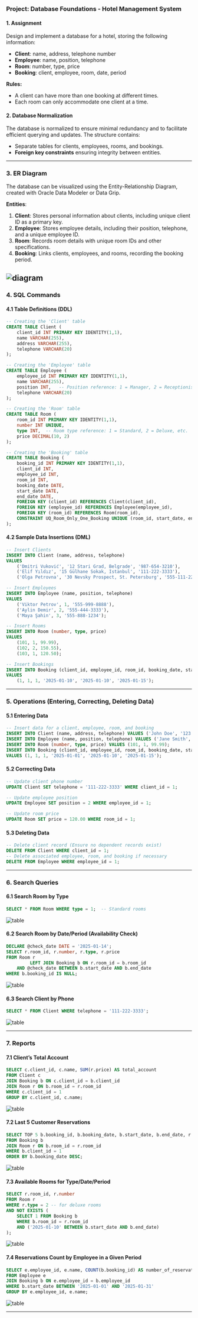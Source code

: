 ### Project: Database Foundations - Hotel Management System

#### 1. **Assignment**

Design and implement a database for a hotel, storing the following information:

-   **Client**: name, address, telephone number
-   **Employee**: name, position, telephone
-   **Room**: number, type, price
-   **Booking**: client, employee, room, date, period

**Rules:**

-   A client can have more than one booking at different times.
-   Each room can only accommodate one client at a time.

#### 2. **Database Normalization**

The database is normalized to ensure minimal redundancy and to facilitate efficient querying and updates. The structure contains:

-   Separate tables for clients, employees, rooms, and bookings.
-   **Foreign key constraints** ensuring integrity between entities.

----------

### 3. **ER Diagram**

The database can be visualized using the Entity-Relationship Diagram, created with Oracle Data Modeler or Data Grip.

**Entities**:

1.  **Client**: Stores personal information about clients, including unique client ID as a primary key.
2.  **Employee**: Stores employee details, including their position, telephone, and a unique employee ID.
3.  **Room**: Records room details with unique room IDs and other specifications.
4.  **Booking**: Links clients, employees, and rooms, recording the booking period.

![diagram](https://github.com/IlyaKotomin/CurseworkHotelSql/blob/3.png?raw=true)
----------

### 4. **SQL Commands**

#### 4.1 **Table Definitions (DDL)**

```sql
-- Creating the 'Client' table
CREATE TABLE Client (
    client_id INT PRIMARY KEY IDENTITY(1,1),
    name VARCHAR(255),
    address VARCHAR(255),
    telephone VARCHAR(20)
);

-- Creating the 'Employee' table
CREATE TABLE Employee (
    employee_id INT PRIMARY KEY IDENTITY(1,1),
    name VARCHAR(255),
    position INT,   -- Position reference: 1 = Manager, 2 = Receptionist
    telephone VARCHAR(20)
);

-- Creating the 'Room' table
CREATE TABLE Room (
    room_id INT PRIMARY KEY IDENTITY(1,1),
    number INT UNIQUE,
    type INT,  -- Room type reference: 1 = Standard, 2 = Deluxe, etc.
    price DECIMAL(10, 2)
);

-- Creating the 'Booking' table
CREATE TABLE Booking (
    booking_id INT PRIMARY KEY IDENTITY(1,1),
    client_id INT,
    employee_id INT,
    room_id INT,
    booking_date DATE,
    start_date DATE,
    end_date DATE,
    FOREIGN KEY (client_id) REFERENCES Client(client_id),
    FOREIGN KEY (employee_id) REFERENCES Employee(employee_id),
    FOREIGN KEY (room_id) REFERENCES Room(room_id),
    CONSTRAINT UQ_Room_Only_One_Booking UNIQUE (room_id, start_date, end_date)
);
```

#### 4.2 **Sample Data Insertions (DML)**

```sql
-- Insert Clients
INSERT INTO Client (name, address, telephone)
VALUES
    ('Dmitri Vuković', '12 Stari Grad, Belgrade', '987-654-3210'),
    ('Elif Yıldız', '15 Gülhane Sokak, Istanbul', '111-222-3333'),
    ('Olga Petrovna', '30 Nevsky Prospect, St. Petersburg', '555-111-2222');

-- Insert Employees
INSERT INTO Employee (name, position, telephone)
VALUES
    ('Viktor Petrov', 1, '555-999-8888'),
    ('Aylin Demir', 2, '555-444-3333'),
    ('Maya Şahin', 3, '555-888-1234');

-- Insert Rooms
INSERT INTO Room (number, type, price)
VALUES
    (101, 1, 99.99),
    (102, 2, 150.55),
    (103, 1, 120.50);

-- Insert Bookings
INSERT INTO Booking (client_id, employee_id, room_id, booking_date, start_date, end_date)
VALUES
    (1, 1, 1, '2025-01-10', '2025-01-10', '2025-01-15');
```

----------

### 5. **Operations (Entering, Correcting, Deleting Data)**

#### 5.1 **Entering Data**

```sql
-- Insert data for a client, employee, room, and booking
INSERT INTO Client (name, address, telephone) VALUES ('John Doe', '123 Main St', '123-456-7890');
INSERT INTO Employee (name, position, telephone) VALUES ('Jane Smith', 1, '987-654-3210');
INSERT INTO Room (number, type, price) VALUES (101, 1, 99.99);
INSERT INTO Booking (client_id, employee_id, room_id, booking_date, start_date, end_date) 
VALUES (1, 1, 1, '2025-01-01', '2025-01-10', '2025-01-15');
```
#### 5.2 **Correcting Data**

```sql
-- Update client phone number
UPDATE Client SET telephone = '111-222-3333' WHERE client_id = 1;

-- Update employee position
UPDATE Employee SET position = 2 WHERE employee_id = 1;

-- Update room price
UPDATE Room SET price = 120.00 WHERE room_id = 1;
```

#### 5.3 **Deleting Data**

```sql
-- Delete client record (Ensure no dependent records exist)
DELETE FROM Client WHERE client_id = 1;
-- Delete associated employee, room, and booking if necessary
DELETE FROM Employee WHERE employee_id = 1;
```

----------

### 6. **Search Queries**

#### 6.1 **Search Room by Type**

```sql
SELECT * FROM Room WHERE type = 1;  -- Standard rooms
```
![table](https://github.com/IlyaKotomin/CurseworkHotelSql/6.1.png?raw=true)

#### 6.2 **Search Room by Date/Period (Availability Check)**

```sql
DECLARE @check_date DATE = '2025-01-14';
SELECT r.room_id, r.number, r.type, r.price
FROM Room r
         LEFT JOIN Booking b ON r.room_id = b.room_id
    AND @check_date BETWEEN b.start_date AND b.end_date
WHERE b.booking_id IS NULL;
```

![table](https://github.com/IlyaKotomin/CurseworkHotelSql/6.2.png?raw=true)

#### 6.3 **Search Client by Phone**

```sql
SELECT * FROM Client WHERE telephone = '111-222-3333';
```

![table](https://github.com/IlyaKotomin/CurseworkHotelSql/6.3.png?raw=true)

----------

### 7. **Reports**

#### 7.1 **Client’s Total Account**

```sql
SELECT c.client_id, c.name, SUM(r.price) AS total_account
FROM Client c
JOIN Booking b ON c.client_id = b.client_id
JOIN Room r ON b.room_id = r.room_id
WHERE c.client_id = 1
GROUP BY c.client_id, c.name;
```

![table](https://github.com/IlyaKotomin/CurseworkHotelSql/7.1.png?raw=true)

#### 7.2 **Last 5 Customer Reservations**

```sql
SELECT TOP 5 b.booking_id, b.booking_date, b.start_date, b.end_date, r.number AS room_number
FROM Booking b
JOIN Room r ON b.room_id = r.room_id
WHERE b.client_id = 1
ORDER BY b.booking_date DESC;
```

![table](https://github.com/IlyaKotomin/CurseworkHotelSql/7.2.png?raw=true)

#### 7.3 **Available Rooms for Type/Date/Period**

```sql
SELECT r.room_id, r.number
FROM Room r
WHERE r.type = 2 -- for deluxe rooms
AND NOT EXISTS (
    SELECT 1 FROM Booking b
    WHERE b.room_id = r.room_id 
    AND ('2025-01-10' BETWEEN b.start_date AND b.end_date)
);
```

![table](https://github.com/IlyaKotomin/CurseworkHotelSql/7.3.png?raw=true)

#### 7.4 **Reservations Count by Employee in a Given Period**

```sql
SELECT e.employee_id, e.name, COUNT(b.booking_id) AS number_of_reservations
FROM Employee e
JOIN Booking b ON e.employee_id = b.employee_id
WHERE b.start_date BETWEEN '2025-01-01' AND '2025-01-31'
GROUP BY e.employee_id, e.name;
```

![table](https://github.com/IlyaKotomin/CurseworkHotelSql/7.4.png?raw=true)

----------
